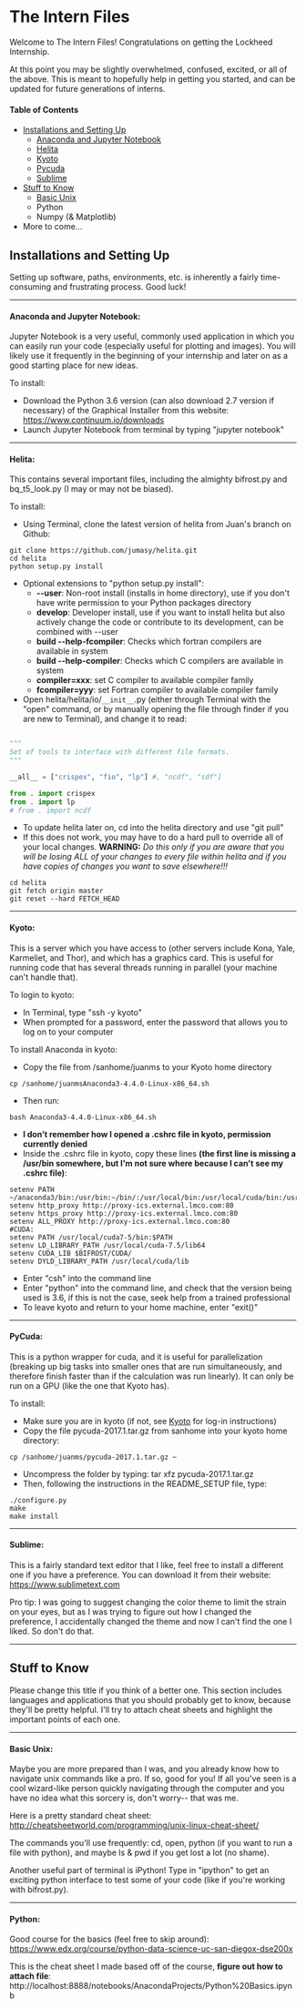 # The Intern Files

Welcome to The Intern Files! Congratulations on getting the Lockheed Internship. 

At this point you may be slightly overwhelmed, confused, excited, or all of the above. This is meant to hopefully help in getting you started, and can be updated for future generations of interns.

#### Table of Contents
* [Installations and Setting Up](#installations-and-setting-up)
  * [Anaconda and Jupyter Notebook](#anaconda-and-jupyter-notebook)
  * [Helita](#helita)
  * [Kyoto](#kyoto)
  * [Pycuda](#pycuda)
  * [Sublime](#sublime)
* [Stuff to Know](#stuff-to-know)
  * [Basic Unix](#basic-unix)
  * Python
  * Numpy (& Matplotlib)
* More to come...


## Installations and Setting Up

Setting up software, paths, environments, etc. is inherently a fairly time-consuming and frustrating process. Good luck!

---
#### Anaconda and Jupyter Notebook:
Jupyter Notebook is a very useful, commonly used application in which you can easily run your code (especially useful for plotting and images). You will likely use it frequently in the beginning of your internship and later on as a good starting place for new ideas.

To install:
* Download the Python 3.6 version (can also download 2.7 version if necessary) of the Graphical Installer from this website: https://www.continuum.io/downloads
* Launch Jupyter Notebook from terminal by typing "jupyter notebook"

---
#### Helita:
This contains several important files, including the almighty bifrost.py and bq_t5_look.py (I may or may not be biased).

To install:
* Using Terminal, clone the latest version of helita from Juan's branch on Github:
 ```
 git clone https://github.com/jumasy/helita.git
 cd helita
 python setup.py install
 ```
* Optional extensions to "python setup.py install":
    * __--user__: Non-root install (installs in home directory), use if you don't have write permission to your Python packages directory
    * __develop__: Developer install, use if you want to install helita but also actively change the code or contribute to its development, can be combined with --user
    * __build --help-fcompiler__: Checks which fortran compilers are available in system
    * __build --help-compiler__: Checks which C compilers are available in system
    * __compiler=xxx__: set C compiler to available compiler family
    * __fcompiler=yyy__: set Fortran compiler to available compiler family
* Open helita/helita/io/`__init__`.py (either through Terminal with the "open" command, or by manually opening the file through finder if you are new to Terminal), and change it to read:
 ``` python
 
"""
Set of tools to interface with different file formats.
"""

__all__ = ["crispex", "fio", "lp"] #, "ncdf", "sdf"]

from . import crispex
from . import lp
# from . import ncdf
 ```
* To update helita later on, cd into the helita directory and use "git pull"
* If this does not work, you may have to do a hard pull to override all of your local changes. **WARNING:** *Do this only if you are aware that you will be losing ALL of your changes to every file within helita and if you have copies of changes you want to save elsewhere!!!*
```
cd helita
git fetch origin master
git reset --hard FETCH_HEAD
```
---
#### Kyoto:
This is a server which you have access to (other servers include Kona, Yale, Karmeliet, and Thor), and which has a graphics card. This is useful for running code that has several threads running in parallel (your machine can't handle that).

To login to kyoto:
* In Terminal, type "ssh -y kyoto"
* When prompted for a password, enter the password that allows you to log on to your computer

To install Anaconda in kyoto:
* Copy the file from /sanhome/juanms to your Kyoto home directory
```
cp /sanhome/juanmsAnaconda3-4.4.0-Linux-x86_64.sh
```
* Then run:
```
bash Anaconda3-4.4.0-Linux-x86_64.sh 
```
* **I don’t remember how I opened a .cshrc file in kyoto, permission currently denied**
* Inside the .cshrc file in kyoto, copy these lines **(the first line is missing a /usr/bin somewhere, but I'm not sure where because I can't see my .cshrc file)**:
```
setenv PATH ~/anaconda3/bin:/usr/bin:~/bin/:/usr/local/bin:/usr/local/cuda/bin:/usr/texbin/:$PATH
setenv http_proxy http://proxy-ics.external.lmco.com:80
setenv https_proxy http://proxy-ics.external.lmco.com:80
setenv ALL_PROXY http://proxy-ics.external.lmco.com:80
#CUDA: 
setenv PATH /usr/local/cuda7-5/bin:$PATH
setenv LD_LIBRARY_PATH /usr/local/cuda-7.5/lib64 
setenv CUDA_LIB $BIFROST/CUDA/
setenv DYLD_LIBRARY_PATH /usr/local/cuda/lib

```
* Enter "csh" into the command line
* Enter "python" into the command line, and check that the version being used is 3.6, if this is not the case, seek help from a trained professional
* To leave kyoto and return to your home machine, enter "exit()"

---

#### PyCuda:
This is a python wrapper for cuda, and it is useful for parallelization (breaking up big tasks into smaller ones that are run simultaneously, and therefore finish faster than if the calculation was run linearly). It can only be run on a GPU (like the one that Kyoto has).

To install:
* Make sure you are in kyoto (if not, see [Kyoto](#kyoto) for log-in instructions)
* Copy the file pycuda-2017.1.tar.gz from sanhome into your kyoto home directory:
```
cp /sanhome/juanms/pycuda-2017.1.tar.gz ~
```
* Uncompress the folder by typing: tar xfz pycuda-2017.1.tar.gz
* Then, following the instructions in the README_SETUP file, type:
```
./configure.py
make
make install
```
---

#### Sublime:
This is a fairly standard text editor that I like, feel free to install a different one if you have a preference. You can download it from their website: https://www.sublimetext.com

Pro tip: I was going to suggest changing the color theme to limit the strain on your eyes, but as I was trying to figure out how I changed the preference, I accidentally changed the theme and now I can't find the one I liked. So don't do that.

---

## Stuff to Know
Please change this title if you think of a better one. This section includes languages and applications that you should probably get to know, because they'll be pretty helpful. I'll try to attach cheat sheets and highlight the important points of each one.

---

#### Basic Unix:
Maybe you are more prepared than I was, and you already know how to navigate unix commands like a pro. If so, good for you! If all you've seen is a cool wizard-like person quickly navigating through the computer and you have no idea what this sorcery is, don't worry-- that was me.

Here is a pretty standard cheat sheet: http://cheatsheetworld.com/programming/unix-linux-cheat-sheet/

The commands you'll use frequently: cd, open, python (if you want to run a file with python), and maybe ls & pwd if you get lost a lot (no shame).

Another useful part of terminal is iPython! Type in "ipython" to get an exciting python interface to test some of your code (like if you're working with bifrost.py).

---

#### Python:

Good course for the basics (feel free to skip around): https://www.edx.org/course/python-data-science-uc-san-diegox-dse200x

This is the cheat sheet I made based off of the course, **figure out how to attach file**: http://localhost:8888/notebooks/AnacondaProjects/Python%20Basics.ipynb





